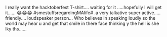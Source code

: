 I really want the hacktoberfest
T-shirt.... 
waiting for it .....hopefully I will get it...... 😂😂😂
#smestuffsregardingMAlife#
.a very talkative super active..... friendly.... loudspeaker person...
Who believes in speaking loudly so the world may hear u
and get that smile in there face thinking 
y the hell is she lky ths...... 
